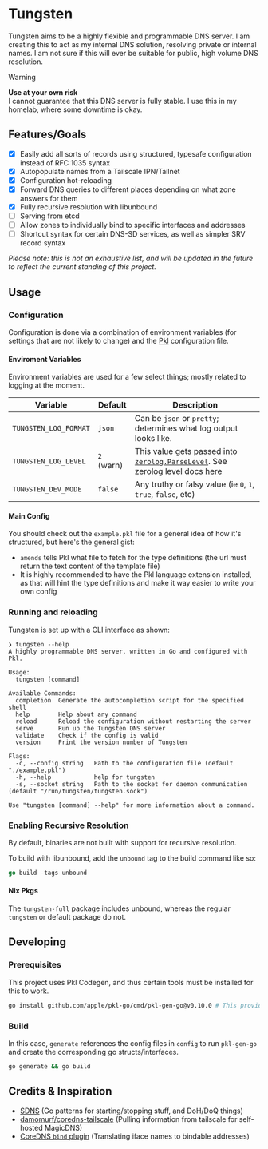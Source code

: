 # Tungsten

Tungsten aims to be a highly flexible and programmable DNS server. I am creating this to act as my internal DNS solution, resolving private or internal names. I am not sure if this will ever be suitable for public, high volume DNS resolution.

> [!WARNING]  
> **Use at your own risk**  
> I cannot guarantee that this DNS server is fully stable. I use this in my homelab, where some downtime is okay.

## Features/Goals

- [x] Easily add all sorts of records using structured, typesafe configuration instead of RFC 1035 syntax
- [x] Autopopulate names from a Tailscale IPN/Tailnet
- [x] Configuration hot-reloading
- [x] Forward DNS queries to different places depending on what zone answers for them
- [x] Fully recursive resolution with libunbound
- [ ] Serving from etcd
- [ ] Allow zones to individually bind to specific interfaces and addresses
- [ ] Shortcut syntax for certain DNS-SD services, as well as simpler SRV record syntax

_Please note: this is not an exhaustive list, and will be updated in the future to reflect the current standing of this project._

## Usage

### Configuration

Configuration is done via a combination of environment variables (for settings that are not likely to change) and the [Pkl](https://pkl-lang.org) configuration file.

#### Enviroment Variables

Environment variables are used for a few select things; mostly related to logging at the moment.

| Variable              | Default    | Description                                                                                                                                                                                   |
| --------------------- | ---------- | --------------------------------------------------------------------------------------------------------------------------------------------------------------------------------------------- |
| `TUNGSTEN_LOG_FORMAT` | `json`     | Can be `json` or `pretty`; determines what log output looks like.                                                                                                                             |
| `TUNGSTEN_LOG_LEVEL`  | `2` (warn) | This value gets passed into [`zerolog.ParseLevel`](https://pkg.go.dev/github.com/rs/zerolog@v1.34.0#ParseLevel). See zerolog level docs [here](https://github.com/rs/zerolog#leveled-logging) |
| `TUNGSTEN_DEV_MODE`   | `false`    | Any truthy or falsy value (ie `0`, `1`, `true`, `false`, etc)                                                                                                                                 |

#### Main Config

You should check out the `example.pkl` file for a general idea of how it's structured, but here's the general gist:

- `amends` tells Pkl what file to fetch for the type definitions (the url must return the text content of the template file)
- It is highly recommended to have the Pkl language extension installed, as that will hint the type definitions and make it way easier to write your own config

### Running and reloading

Tungsten is set up with a CLI interface as shown:

```
❯ tungsten --help
A highly programmable DNS server, written in Go and configured with Pkl.

Usage:
  tungsten [command]

Available Commands:
  completion  Generate the autocompletion script for the specified shell
  help        Help about any command
  reload      Reload the configuration without restarting the server
  serve       Run up the Tungsten DNS server
  validate    Check if the config is valid
  version     Print the version number of Tungsten

Flags:
  -c, --config string   Path to the configuration file (default "./example.pkl")
  -h, --help            help for tungsten
  -s, --socket string   Path to the socket for daemon communication (default "/run/tungsten/tungsten.sock")

Use "tungsten [command] --help" for more information about a command.
```

### Enabling Recursive Resolution

By default, binaries are not built with support for recursive resolution.

To build with libunbound, add the `unbound` tag to the build command like so:

```go
go build -tags unbound
```

#### Nix Pkgs

The `tungsten-full` package includes unbound, whereas the regular `tungsten` or default package do not.

## Developing

### Prerequisites

This project uses Pkl Codegen, and thus certain tools must be installed for this to work.

```sh
go install github.com/apple/pkl-go/cmd/pkl-gen-go@v0.10.0 # This provides the `pkl-gen-go` command
```

### Build

In this case, `generate` references the config files in `config` to run `pkl-gen-go` and create the corresponding go structs/interfaces.

```sh
go generate && go build
```

## Credits & Inspiration

- [SDNS](https://github.com/semihalev/sdns) (Go patterns for starting/stopping stuff, and DoH/DoQ things)
- [damomurf/coredns-tailscale](https://github.com/damomurf/coredns-tailscale) (Pulling information from tailscale for self-hosted MagicDNS)
- [CoreDNS `bind` plugin](https://github.com/coredns/coredns/blob/abb0a52c5ffcff1421098effd3a58e1c9c01fbbe/plugin/bind/setup.go) (Translating iface names to bindable addresses)
